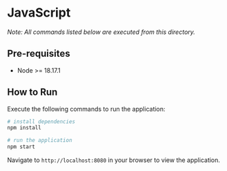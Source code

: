 # JavaScript

_Note: All commands listed below are executed from this directory._

## Pre-requisites

- Node >= 18.17.1

## How to Run

Execute the following commands to run the application:

```bash
# install dependencies
npm install

# run the application
npm start
```

Navigate to `http://localhost:8080` in your browser to view the application.
